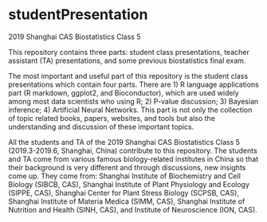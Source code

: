 # studentPresentation
2019 Shanghai CAS Biostatistics Class 5

This repository contains three parts: student class presentations, teacher assistant (TA) presentations, and some previous biostatistics final exam.

The most important and useful part of this repository is the student class presentations which contain four parts. There are 1) R language applications part (R markdown, ggplot2, and Bioconductor), which are used widely among most data scientists who using R; 2) P-value discussion; 3) Bayesian inference; 4) Artificial Neural Networks. This part is not only the collection of topic related books, papers, websites, and tools but also the understanding and discussion of these important topics.

All the students and TA of the 2019 Shanghai CAS Biostatistics Class 5 (2019.3-2019.6, Shanghai, China) contribute to this repository. The students and TA come from various famous biology-related institutes in China so that their background is very different and through discussions, new insights come up. They come from: Shanghai Institute of Biochemistry and Cell Biology (SIBCB, CAS), Shanghai Institute of Plant Physiology and Ecology (SIPPE, CAS), Shanghai Center for Plant Stress Biology (SCPSB, CAS), Shanghai Institute of Materia Medica (SIMM, CAS), Shanghai Institute of Nutrition and Health (SINH, CAS), and Institute of Neuroscience (ION, CAS).
